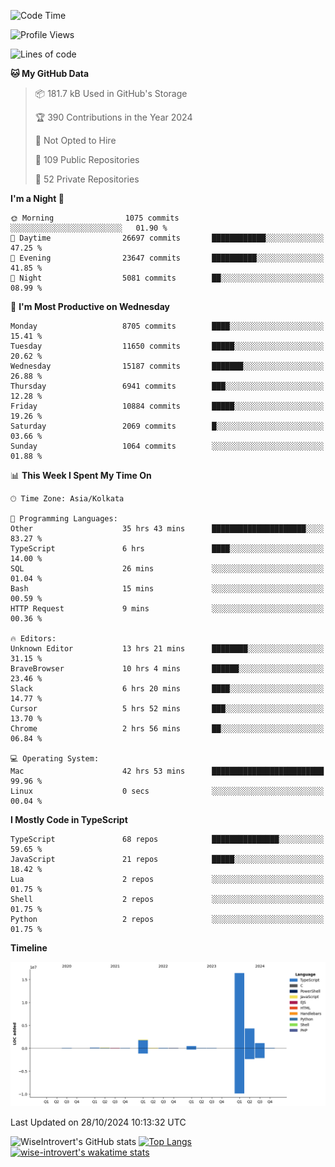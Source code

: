 <!--START_SECTION:waka-->
![Code Time](http://img.shields.io/badge/Code%20Time-1%2C745%20hrs%201%20min-blue)

![Profile Views](http://img.shields.io/badge/Profile%20Views-0-blue)

![Lines of code](https://img.shields.io/badge/From%20Hello%20World%20I%27ve%20Written-24.9%20million%20lines%20of%20code-blue)

**🐱 My GitHub Data** 

> 📦 181.7 kB Used in GitHub's Storage 
 > 
> 🏆 390 Contributions in the Year 2024
 > 
> 🚫 Not Opted to Hire
 > 
> 📜 109 Public Repositories 
 > 
> 🔑 52 Private Repositories 
 > 
**I'm a Night 🦉** 

```text
🌞 Morning                1075 commits        ░░░░░░░░░░░░░░░░░░░░░░░░░   01.90 % 
🌆 Daytime                26697 commits       ████████████░░░░░░░░░░░░░   47.25 % 
🌃 Evening                23647 commits       ██████████░░░░░░░░░░░░░░░   41.85 % 
🌙 Night                  5081 commits        ██░░░░░░░░░░░░░░░░░░░░░░░   08.99 % 
```
📅 **I'm Most Productive on Wednesday** 

```text
Monday                   8705 commits        ████░░░░░░░░░░░░░░░░░░░░░   15.41 % 
Tuesday                  11650 commits       █████░░░░░░░░░░░░░░░░░░░░   20.62 % 
Wednesday                15187 commits       ███████░░░░░░░░░░░░░░░░░░   26.88 % 
Thursday                 6941 commits        ███░░░░░░░░░░░░░░░░░░░░░░   12.28 % 
Friday                   10884 commits       █████░░░░░░░░░░░░░░░░░░░░   19.26 % 
Saturday                 2069 commits        █░░░░░░░░░░░░░░░░░░░░░░░░   03.66 % 
Sunday                   1064 commits        ░░░░░░░░░░░░░░░░░░░░░░░░░   01.88 % 
```


📊 **This Week I Spent My Time On** 

```text
🕑︎ Time Zone: Asia/Kolkata

💬 Programming Languages: 
Other                    35 hrs 43 mins      █████████████████████░░░░   83.27 % 
TypeScript               6 hrs               ████░░░░░░░░░░░░░░░░░░░░░   14.00 % 
SQL                      26 mins             ░░░░░░░░░░░░░░░░░░░░░░░░░   01.04 % 
Bash                     15 mins             ░░░░░░░░░░░░░░░░░░░░░░░░░   00.59 % 
HTTP Request             9 mins              ░░░░░░░░░░░░░░░░░░░░░░░░░   00.36 % 

🔥 Editors: 
Unknown Editor           13 hrs 21 mins      ████████░░░░░░░░░░░░░░░░░   31.15 % 
BraveBrowser             10 hrs 4 mins       ██████░░░░░░░░░░░░░░░░░░░   23.46 % 
Slack                    6 hrs 20 mins       ████░░░░░░░░░░░░░░░░░░░░░   14.77 % 
Cursor                   5 hrs 52 mins       ███░░░░░░░░░░░░░░░░░░░░░░   13.70 % 
Chrome                   2 hrs 56 mins       ██░░░░░░░░░░░░░░░░░░░░░░░   06.84 % 

💻 Operating System: 
Mac                      42 hrs 53 mins      █████████████████████████   99.96 % 
Linux                    0 secs              ░░░░░░░░░░░░░░░░░░░░░░░░░   00.04 % 
```

**I Mostly Code in TypeScript** 

```text
TypeScript               68 repos            ███████████████░░░░░░░░░░   59.65 % 
JavaScript               21 repos            █████░░░░░░░░░░░░░░░░░░░░   18.42 % 
Lua                      2 repos             ░░░░░░░░░░░░░░░░░░░░░░░░░   01.75 % 
Shell                    2 repos             ░░░░░░░░░░░░░░░░░░░░░░░░░   01.75 % 
Python                   2 repos             ░░░░░░░░░░░░░░░░░░░░░░░░░   01.75 % 
```



**Timeline**

![Lines of Code chart](https://raw.githubusercontent.com/wise-introvert/wise-introvert/master/assets/bar_graph.png)


 Last Updated on 28/10/2024 10:13:32 UTC
<!--END_SECTION:waka-->

![WiseIntrovert's GitHub stats](https://github-readme-stats.vercel.app/api?username=wise-introvert&count_private=true&show_icons=true)
[![Top Langs](https://github-readme-stats.vercel.app/api/top-langs/?username=wise-introvert&langs_count=10)](https://github.com/anuraghazra/github-readme-stats)
[![wise-introvert's wakatime stats](https://github-readme-stats.vercel.app/api/wakatime?username=wiseintrovert)](https://github.com/anuraghazra/github-readme-stats)
